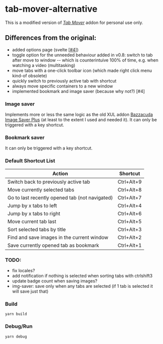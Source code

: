 # tab-mover-alternative

This is a modified version of [*Tab
Mover*](https://code.guido-berhoerster.org/addons/firefox-addons/tab-mover/)
addon for personal use only.

## Differences from the original:

- added options page (svelte
  [[#4](https://github.com/wenereth-arkhilmor/tab-mover-alternative/pull/4)])
- toggle option for the unneeded behaviour added in v0.8: switch to tab after
  move to window -- which is counterintuive 100% of time, e.g. when watching a
  video (multitasking)
- move tabs with a one-click toolbar icon (which made right click menu kind-of
  obsolete)
- quickly switch to previously active tab with shortcut
- always move specific containers to a new window
- implemented bookmark and image saver (because why not?) [#4]


### Image saver

Implements more or less the same logic as the old XUL addon [Bazzacuda Image Saver
Plus](http://konbu.crz.jp/) (at least to the extent I used and needed
it). It can only be triggered with a key shortcut.


### Bookmark saver

It can only be triggered with a key shortcut.


### Default Shortcut List

Action | Shortcut
-------|----------
Switch back to previously active tab | Ctrl+Alt+9
Move currently selected tabs | Ctrl+Alt+8
Go to last recently opened tab (not navigated) | Ctrl+Alt+7
Jump by x tabs to left | Ctrl+Alt+4
Jump by x tabs to right | Ctrl+Alt+6
Move current tab last | Ctrl+Alt+5
Sort selected tabs by title | Ctrl+Alt+3
Find and save images in the current window | Ctrl+Alt+2
Save currently opened tab as bookmark | Ctrl+Alt+1


### TODO:

- fix locales?
- add notification if nothing is selected when sorting tabs with ctrlshift3
- update badge count when saving images?
- img-saver: save only when any tabs are selected (if 1 tab is selected it will
  save just that)


### Build

```
yarn build
```

### Debug/Run

```
yarn debug
```
